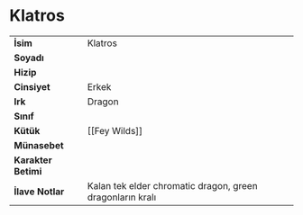 # Klatros   
|  |  |  
|---|---|  
| **İsim** | Klatros|  
| **Soyadı** | |  
| **Hizip** | |  
| **Cinsiyet** | Erkek|  
| **Irk** | Dragon|  
| **Sınıf** | |  
| **Kütük** | [[Fey Wilds]]|  
| **Münasebet** | |  
| **Karakter Betimi** | |  
| **İlave Notlar** | Kalan tek elder chromatic dragon, green dragonların kralı|  

